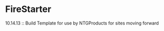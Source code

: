 FireStarter
===========

10.14.13 :: Build Template for use by NTGProducts for sites moving forward

